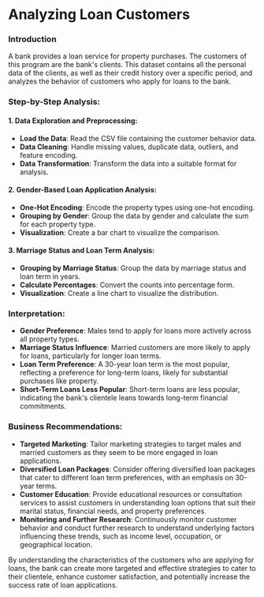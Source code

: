 # Analyzing Loan Customers

### Introduction
A bank provides a loan service for property purchases. The customers of this program are the bank's clients. This dataset contains all the personal data of the clients, as well as their credit history over a specific period, and analyzes the behavior of customers who apply for loans to the bank.

### Step-by-Step Analysis:
#### 1. Data Exploration and Preprocessing:
   - **Load the Data**: Read the CSV file containing the customer behavior data.
   - **Data Cleaning**: Handle missing values, duplicate data, outliers, and feature encoding.
   - **Data Transformation**: Transform the data into a suitable format for analysis.

#### 2. Gender-Based Loan Application Analysis:
   - **One-Hot Encoding**: Encode the property types using one-hot encoding.
   - **Grouping by Gender**: Group the data by gender and calculate the sum for each property type.
   - **Visualization**: Create a bar chart to visualize the comparison.

#### 3. Marriage Status and Loan Term Analysis:
   - **Grouping by Marriage Status**: Group the data by marriage status and loan term in years.
   - **Calculate Percentages**: Convert the counts into percentage form.
   - **Visualization**: Create a line chart to visualize the distribution.

### Interpretation:
- **Gender Preference**: Males tend to apply for loans more actively across all property types.
- **Marriage Status Influence**: Married customers are more likely to apply for loans, particularly for longer loan terms.
- **Loan Term Preference**: A 30-year loan term is the most popular, reflecting a preference for long-term loans, likely for substantial purchases like property.
- **Short-Term Loans Less Popular**: Short-term loans are less popular, indicating the bank's clientele leans towards long-term financial commitments.

### Business Recommendations:
- **Targeted Marketing**: Tailor marketing strategies to target males and married customers as they seem to be more engaged in loan applications.
- **Diversified Loan Packages**: Consider offering diversified loan packages that cater to different loan term preferences, with an emphasis on 30-year terms.
- **Customer Education**: Provide educational resources or consultation services to assist customers in understanding loan options that suit their marital status, financial needs, and property preferences.
- **Monitoring and Further Research**: Continuously monitor customer behavior and conduct further research to understand underlying factors influencing these trends, such as income level, occupation, or geographical location.

By understanding the characteristics of the customers who are applying for loans, the bank can create more targeted and effective strategies to cater to their clientele, enhance customer satisfaction, and potentially increase the success rate of loan applications.
